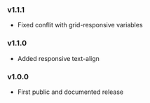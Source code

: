 ### v1.1.1

- Fixed conflit with grid-responsive variables

### v1.1.0

- Added responsive text-align

### v1.0.0

- First public and documented release